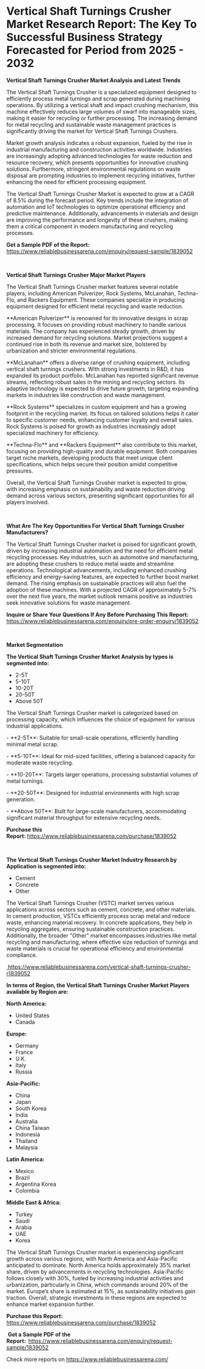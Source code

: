 <p><h1>Vertical Shaft Turnings Crusher Market Research Report: The Key To Successful Business Strategy Forecasted for Period from 2025 - 2032</h1></p><p><strong>Vertical Shaft Turnings Crusher Market Analysis and Latest Trends</strong></p>
<p><p>The Vertical Shaft Turnings Crusher is a specialized equipment designed to efficiently process metal turnings and scrap generated during machining operations. By utilizing a vertical shaft and impact crushing mechanism, this machine effectively reduces large volumes of swarf into manageable sizes, making it easier for recycling or further processing. The increasing demand for metal recycling and sustainable waste management practices is significantly driving the market for Vertical Shaft Turnings Crushers.</p><p>Market growth analysis indicates a robust expansion, fueled by the rise in industrial manufacturing and construction activities worldwide. Industries are increasingly adopting advanced technologies for waste reduction and resource recovery, which presents opportunities for innovative crushing solutions. Furthermore, stringent environmental regulations on waste disposal are prompting industries to implement recycling initiatives, further enhancing the need for efficient processing equipment.</p><p>The Vertical Shaft Turnings Crusher Market is expected to grow at a CAGR of 8.5% during the forecast period. Key trends include the integration of automation and IoT technologies to optimize operational efficiency and predictive maintenance. Additionally, advancements in materials and design are improving the performance and longevity of these crushers, making them a critical component in modern manufacturing and recycling processes.</p></p>
<p><strong>Get a Sample PDF of the Report:&nbsp;</strong> <a href="https://www.reliablebusinessarena.com/enquiry/request-sample/1839052?utm_campaign=2532&utm_medium=2&utm_source=Github&utm_content=ia&utm_term=12042025&utm_id=vertical-shaft-turnings-crusher">https://www.reliablebusinessarena.com/enquiry/request-sample/1839052</a></p>
<p>&nbsp;</p>
<p><strong>Vertical Shaft Turnings Crusher Major Market Players</strong></p>
<p><p>The Vertical Shaft Turnings Crusher market features several notable players, including American Pulverizer, Rock Systems, McLanahan, Techna-Flo, and Rackers Equipment. These companies specialize in producing equipment designed for efficient metal recycling and waste reduction.</p><p>**American Pulverizer** is renowned for its innovative designs in scrap processing. It focuses on providing robust machinery to handle various materials. The company has experienced steady growth, driven by increased demand for recycling solutions. Market projections suggest a continued rise in both its revenue and market size, bolstered by urbanization and stricter environmental regulations.</p><p>**McLanahan** offers a diverse range of crushing equipment, including vertical shaft turnings crushers. With strong investments in R&D, it has expanded its product portfolio. McLanahan has reported significant revenue streams, reflecting robust sales in the mining and recycling sectors. Its adaptive technology is expected to drive future growth, targeting expanding markets in industries like construction and waste management.</p><p>**Rock Systems** specializes in custom equipment and has a growing footprint in the recycling market. Its focus on tailored solutions helps it cater to specific customer needs, enhancing customer loyalty and overall sales. Rock Systems is poised for growth as industries increasingly adopt specialized machinery for efficiency.</p><p>**Techna-Flo** and **Rackers Equipment** also contribute to this market, focusing on providing high-quality and durable equipment. Both companies target niche markets, developing products that meet unique client specifications, which helps secure their position amidst competitive pressures.</p><p>Overall, the Vertical Shaft Turnings Crusher market is expected to grow, with increasing emphasis on sustainability and waste reduction driving demand across various sectors, presenting significant opportunities for all players involved.</p></p>
<p>&nbsp;</p>
<p><strong>What Are The Key Opportunities For Vertical Shaft Turnings Crusher Manufacturers?</strong></p>
<p><p>The Vertical Shaft Turnings Crusher market is poised for significant growth, driven by increasing industrial automation and the need for efficient metal recycling processes. Key industries, such as automotive and manufacturing, are adopting these crushers to reduce metal waste and streamline operations. Technological advancements, including enhanced crushing efficiency and energy-saving features, are expected to further boost market demand. The rising emphasis on sustainable practices will also fuel the adoption of these machines. With a projected CAGR of approximately 5-7% over the next five years, the market outlook remains positive as industries seek innovative solutions for waste management.</p></p>
<p><strong>Inquire or Share Your Questions If Any Before Purchasing This Report:</strong> <a href="https://www.reliablebusinessarena.com/enquiry/pre-order-enquiry/1839052?utm_campaign=2532&utm_medium=2&utm_source=Github&utm_content=ia&utm_term=12042025&utm_id=vertical-shaft-turnings-crusher">https://www.reliablebusinessarena.com/enquiry/pre-order-enquiry/1839052</a></p>
<p>&nbsp;</p>
<p><strong>Market Segmentation</strong></p>
<p><strong>The Vertical Shaft Turnings Crusher Market Analysis by types is segmented into:</strong></p>
<p><ul><li>2-5T</li><li>5-10T</li><li>10-20T</li><li>20-50T</li><li>Above 50T</li></ul></p>
<p><p>The Vertical Shaft Turnings Crusher market is categorized based on processing capacity, which influences the choice of equipment for various industrial applications. </p><p>- **2-5T**: Suitable for small-scale operations, efficiently handling minimal metal scrap.</p><p>- **5-10T**: Ideal for mid-sized facilities, offering a balanced capacity for moderate waste recycling.</p><p>- **10-20T**: Targets larger operations, processing substantial volumes of metal turnings.</p><p>- **20-50T**: Designed for industrial environments with high scrap generation.</p><p>- **Above 50T**: Built for large-scale manufacturers, accommodating significant material throughput for extensive recycling needs.</p></p>
<p><strong>Purchase this Report:&nbsp;</strong><a href="https://www.reliablebusinessarena.com/purchase/1839052?utm_campaign=2532&utm_medium=2&utm_source=Github&utm_content=ia&utm_term=12042025&utm_id=vertical-shaft-turnings-crusher">https://www.reliablebusinessarena.com/purchase/1839052</a></p>
<p>&nbsp;</p>
<p><strong>The Vertical Shaft Turnings Crusher Market Industry Research by Application is segmented into:</strong></p>
<p><ul><li>Cement</li><li>Concrete</li><li>Other</li></ul></p>
<p><p>The Vertical Shaft Turnings Crusher (VSTC) market serves various applications across sectors such as cement, concrete, and other materials. In cement production, VSTCs efficiently process scrap metal and reduce waste, enhancing material recovery. In concrete applications, they help in recycling aggregates, ensuring sustainable construction practices. Additionally, the broader "Other" market encompasses industries like metal recycling and manufacturing, where effective size reduction of turnings and waste materials is crucial for operational efficiency and environmental compliance.</p></p>
<p><a href="https://www.reliablebusinessarena.com/vertical-shaft-turnings-crusher-r1839052?utm_campaign=2532&utm_medium=2&utm_source=Github&utm_content=ia&utm_term=12042025&utm_id=vertical-shaft-turnings-crusher">&nbsp;https://www.reliablebusinessarena.com/vertical-shaft-turnings-crusher-r1839052</a></p>
<p><strong>In terms of Region, the Vertical Shaft Turnings Crusher Market Players available by Region are:</strong></p>
<p>
    <p> <strong> North America: </strong>
        <ul>
            <li>United States</li>
            <li>Canada</li>
        </ul>
        </p> 
    <p> <strong> Europe: </strong>
        <ul>
            <li>Germany</li>
            <li>France</li>
            <li>U.K.</li>
            <li>Italy</li>
            <li>Russia</li>
        </ul>
        </p> 
    <p> <strong> Asia-Pacific: </strong>
        <ul>
            <li>China</li>
            <li>Japan</li>
            <li>South Korea</li>
            <li>India</li>
            <li>Australia</li>
            <li>China Taiwan</li>
            <li>Indonesia</li>
            <li>Thailand</li>
            <li>Malaysia</li>
        </ul>
        </p> 
    <p> <strong> Latin America: </strong>
        <ul>
            <li>Mexico</li>
            <li>Brazil</li>
            <li>Argentina Korea</li>
            <li>Colombia</li>
        </ul>
        </p> 
    <p> <strong> Middle East & Africa: </strong>
        <ul>
            <li>Turkey</li>
            <li>Saudi</li>
            <li>Arabia</li>
            <li>UAE</li>
            <li>Korea</li>
        </ul>
    </p>
    </p>
<p><p>The Vertical Shaft Turnings Crusher market is experiencing significant growth across various regions, with North America and Asia-Pacific anticipated to dominate. North America holds approximately 35% market share, driven by advancements in recycling technologies. Asia-Pacific follows closely with 30%, fueled by increasing industrial activities and urbanization, particularly in China, which commands around 20% of the market. Europe’s share is estimated at 15%, as sustainability initiatives gain traction. Overall, strategic investments in these regions are expected to enhance market expansion further.</p></p>
<p><strong>Purchase this Report: </strong><a href="https://www.reliablebusinessarena.com/purchase/1839052?utm_campaign=2532&utm_medium=2&utm_source=Github&utm_content=ia&utm_term=12042025&utm_id=vertical-shaft-turnings-crusher">https://www.reliablebusinessarena.com/purchase/1839052</a></p>
<p>&nbsp;<strong>Get a Sample PDF of the Report:&nbsp;&nbsp;</strong><a href="https://www.reliablebusinessarena.com/enquiry/request-sample/1839052?utm_campaign=2532&utm_medium=2&utm_source=Github&utm_content=ia&utm_term=12042025&utm_id=vertical-shaft-turnings-crusher">https://www.reliablebusinessarena.com/enquiry/request-sample/1839052</a></p>
<p><strong></strong></p>
<p>Check more reports on <a href="https://www.reliablebusinessarena.com/?utm_campaign=2532&utm_medium=2&utm_source=Github&utm_content=ia&utm_term=12042025&utm_id=vertical-shaft-turnings-crusher">https://www.reliablebusinessarena.com/</a></p>